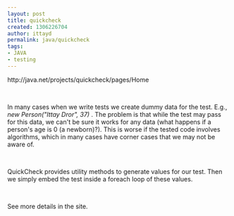 ```yaml
---
layout: post
title: quickcheck
created: 1306226704
author: ittayd
permalink: java/quickcheck
tags:
- JAVA
- testing
---
```

<p>http://java.net/projects/quickcheck/pages/Home</p>
<p>&nbsp;</p>
<p>In many cases when we write tests we create dummy data for the test. E.g., <em>new Person(&quot;Ittay Dror&quot;, 37) </em>.  The problem is that while the test may pass for this data, we can't be  sure it works for any data (what happens if a person's age is 0 (a  newborn)?). This is worse if the tested code involves algorithms, which  in many cases have corner cases that we may not be aware of.</p>
<p>&nbsp;</p>
<p>QuickCheck provides utility methods to generate values for our test.  Then we simply embed the test inside a foreach loop of these values.</p>
<p>&nbsp;</p>
<p>See more details in the site.</p>
